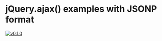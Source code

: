 [project]: https://github.com/nhuhoai/jquery-jsonp
[version]: https://img.shields.io/badge/version-0.1.0-blue.svg

# jQuery.ajax() examples with JSONP format

[![v0.1.0][version]][project]
